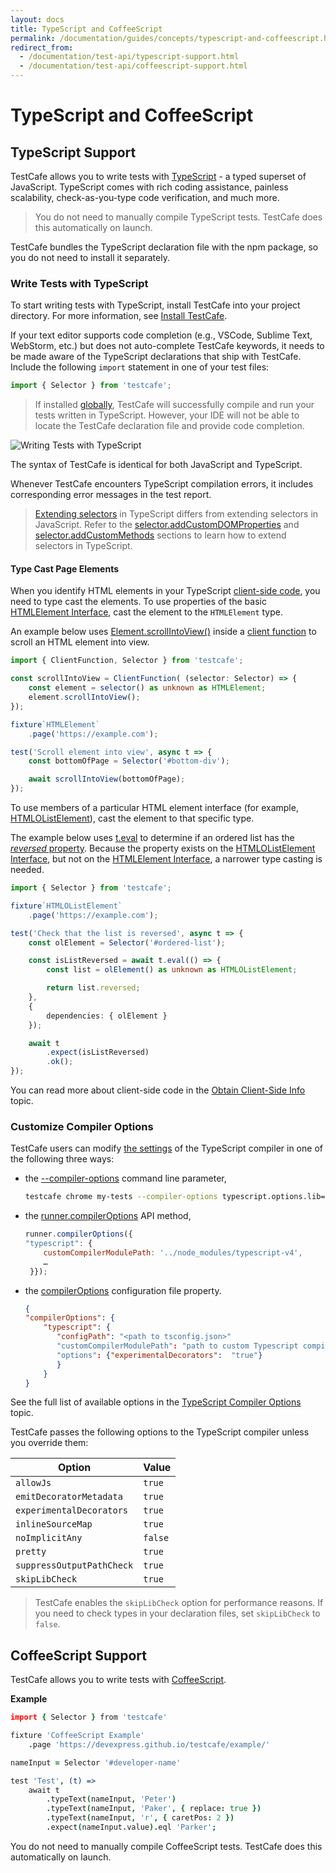 ```yaml
---
layout: docs
title: TypeScript and CoffeeScript
permalink: /documentation/guides/concepts/typescript-and-coffeescript.html
redirect_from:
  - /documentation/test-api/typescript-support.html
  - /documentation/test-api/coffeescript-support.html
---
```

# TypeScript and CoffeeScript

## TypeScript Support

TestCafe allows you to write tests with [TypeScript](https://www.typescriptlang.org/) - a typed superset of JavaScript.
TypeScript comes with rich coding assistance,
painless scalability, check-as-you-type code verification, and much more.

> You do not need to manually compile TypeScript tests. TestCafe does this automatically on launch.

TestCafe bundles the TypeScript declaration file with the npm package, so you do not need to install it separately.

### Write Tests with TypeScript

To start writing tests with TypeScript, install TestCafe into your project directory. For more information, see [Install TestCafe](../basic-guides/install-testcafe.md#local-installation).

If your text editor supports code completion (e.g., VSCode, Sublime Text, WebStorm, etc.) but does not auto-complete TestCafe keywords, it needs to be made aware of the TypeScript declarations that ship with TestCafe. Include the following `import` statement in one of your test files:

```js
import { Selector } from 'testcafe';
```

> If installed [globally](../basic-guides/install-testcafe.md#global-installation), TestCafe will successfully compile and run your tests written in TypeScript. However, your IDE will not be able to locate the TestCafe declaration file and provide code completion.

![Writing Tests with TypeScript](../../../images/typescript-support.png)

The syntax of TestCafe is identical for both JavaScript and TypeScript.

Whenever TestCafe encounters TypeScript compilation errors, it includes corresponding error messages in the test report.

> [Extending selectors](../basic-guides/select-page-elements.md#extend-selectors-with-custom-properties-and-methods)
> in TypeScript differs from extending selectors in JavaScript. Refer to the
> [selector.addCustomDOMProperties](../../reference/test-api/selector/addcustomdomproperties.md)
> and [selector.addCustomMethods](../../reference/test-api/selector/addcustommethods.md)
> sections to learn how to extend selectors in TypeScript.

#### Type Cast Page Elements

When you identify HTML elements in your TypeScript [client-side code](../basic-guides/obtain-client-side-info.md), you need to type cast the elements. To use properties of the basic [HTMLElement Interface](https://developer.mozilla.org/en-US/docs/Web/API/HTMLElement), cast the element to the `HTMLElement` type.

An example below uses [Element.scrollIntoView()](https://developer.mozilla.org/en-US/docs/Web/API/Element/scrollIntoView) inside a [client function](../../reference/test-api/clientfunction/README.md) to scroll an HTML element into view.

```ts
import { ClientFunction, Selector } from 'testcafe';

const scrollIntoView = ClientFunction( (selector: Selector) => {
    const element = selector() as unknown as HTMLElement;
    element.scrollIntoView();
});

fixture`HTMLElement`
    .page('https://example.com');

test('Scroll element into view', async t => {
    const bottomOfPage = Selector('#bottom-div');

    await scrollIntoView(bottomOfPage);
});
```

To use members of a particular HTML element interface (for example, [HTMLOListElement](https://developer.mozilla.org/en-US/docs/Web/API/HTMLOListElement)), cast the element to that specific type.

The example below uses [t.eval](../../reference/test-api/testcontroller/eval.md) to determine if an ordered list has the [*reversed* property](https://developer.mozilla.org/en-US/docs/Web/API/HTMLOListElement#properties). Because the property exists on the [HTMLOListElement Interface](https://developer.mozilla.org/en-US/docs/Web/API/HTMLOListElement#properties), but not on the [HTMLElement Interface](https://developer.mozilla.org/en-US/docs/Web/API/HTMLElement#properties), a narrower type casting is needed.

```ts
import { Selector } from 'testcafe';

fixture`HTMLOListElement`
    .page('https://example.com');

test('Check that the list is reversed', async t => {
    const olElement = Selector('#ordered-list');

    const isListReversed = await t.eval(() => {
        const list = olElement() as unknown as HTMLOListElement;

        return list.reversed;
    },
    {
        dependencies: { olElement }
    });

    await t
        .expect(isListReversed)
        .ok();
});
```

You can read more about client-side code in the [Obtain Client-Side Info](../basic-guides/obtain-client-side-info.md) topic.

### Customize Compiler Options

TestCafe users can modify [the settings](https://www.typescriptlang.org/docs/handbook/compiler-options.html) of the TypeScript compiler in one of the following three ways:

* the [--compiler-options](../../reference/command-line-interface.md#--compiler-options-options) command line parameter,

    ```sh
    testcafe chrome my-tests --compiler-options typescript.options.lib=lib.es5.d.ts,lib.webworker.d.ts;typescript.typesRoot='this value contains spaces'
    ```

* the [runner.compilerOptions](../../reference/testcafe-api/runner/compileroptions.md) API method,

    ```js
    runner.compilerOptions({
    "typescript": {
        customCompilerModulePath: '../node_modules/typescript-v4',
        …
     }});
   ```

* the [compilerOptions](../../reference/configuration-file.md#compileroptions) configuration file property.

    ```json
    {
    "compilerOptions": {
        "typescript": {
           "configPath": "<path to tsconfig.json>"
           "customCompilerModulePath": "path to custom Typescript compiler module"
           "options": {"experimentalDecorators":  "true"}
           }
        }
    }
    ```

See the full list of available options in the [TypeScript Compiler Options](https://www.typescriptlang.org/docs/handbook/compiler-options.html) topic.

TestCafe passes the following options to the TypeScript compiler unless you override them:

Option                    | Value
------------------------- | ------
`allowJs`                 | `true`
`emitDecoratorMetadata`   | `true`
`experimentalDecorators`  | `true`
`inlineSourceMap`         | `true`
`noImplicitAny`           | `false`
`pretty`                  | `true`
`suppressOutputPathCheck` | `true`
`skipLibCheck`            | `true`

> TestCafe enables the `skipLibCheck` option for performance reasons. If you need to check types in your declaration files, set `skipLibCheck` to `false`.

## CoffeeScript Support

TestCafe allows you to write tests with [CoffeeScript](https://coffeescript.org/).

**Example**

```coffee
import { Selector } from 'testcafe'

fixture 'CoffeeScript Example'
    .page 'https://devexpress.github.io/testcafe/example/'

nameInput = Selector '#developer-name'

test 'Test', (t) =>
    await t
        .typeText(nameInput, 'Peter')
        .typeText(nameInput, 'Paker', { replace: true })
        .typeText(nameInput, 'r', { caretPos: 2 })
        .expect(nameInput.value).eql 'Parker';
```

You do not need to manually compile CoffeeScript tests. TestCafe does this automatically on launch.
